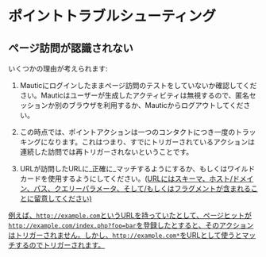 # ポイントトラブルシューティング

## ページ訪問が認識されない

いくつかの理由が考えられます:

1) Mauticにログインしたままページ訪問のテストをしていないか確認してください。Mauticはユーザーが生成したアクティビティは無視するので、匿名セッションか別のブラウザを利用するか、Mauticからログアウトしてください。

2) この時点では、ポイントアクションは一つのコンタクトにつき一度のトラッキングになります。これはつまり、すでにトリガーされているアクションは連続した訪問では再トリガーされないということです。

3) URLが訪問したURLに_正確に_マッチするようにするか、もしくはワイルドカードを使用するようにしてください。(<a href="https://ja.wikipedia.org/wiki/Uniform_Resource_Locator" target="_blank">URLにはスキーマ、ホスト/ドメイン、パス、クエリーパラメータ、そして/もしくはフラグメントが含まれることに留意してください)

例えば、`http://example.com`というURLを持っていたとして、ページヒットが`http://example.com/index.php?foo=bar`を登録したとすると、そのアクションはトリガーされません。しかし、`http://example.com*`をURLとして使うとマッチするのでトリガーされます。
